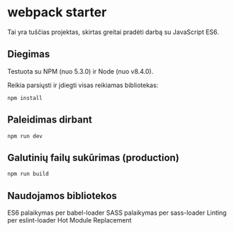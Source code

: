 # webpack starter

Tai yra tuščias projektas, skirtas greitai pradėti darbą su JavaScript ES6.

## Diegimas

Testuota su NPM (nuo 5.3.0) ir Node (nuo v8.4.0).

Reikia parsiųsti ir įdiegti visas reikiamas bibliotekas:

```
npm install
```

## Paleidimas dirbant

```
npm run dev
```

## Galutinių failų sukūrimas (production)

```
npm run build
```

## Naudojamos bibliotekos

ES6 palaikymas per babel-loader
SASS palaikymas per sass-loader
Linting per eslint-loader
Hot Module Replacement
